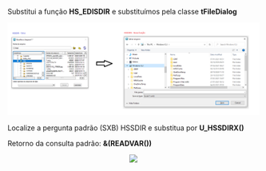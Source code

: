 Substitui a função **HS_EDISDIR** e substituímos pela classe **tFileDialog**

<center><img src="/resources/HSSDIRX.png"></center>

Localize a pergunta padrão (SXB) HSSDIR e substitua por **U_HSSDIRX()**

Retorno da consulta padrão: **&(READVAR())**

<center><p><a href="https://dayz-servers.org/server/170059/"><img src="https://dayz-servers.org/server/170059/banners/leaderboard-1.png" border="0" class="img-fluid"></a></p></center>
